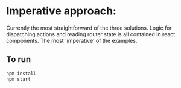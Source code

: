 # Imperative approach:
Currently the most straightforward of the three solutions. Logic for dispatching actions and reading router state is all contained in react components. The most 'imperative' of the examples.

## To run
```sh
npm install
npm start
```
